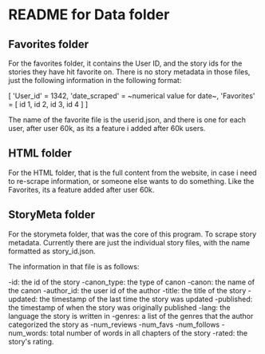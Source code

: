 # README for Data folder

## Favorites folder

For the favorites folder, it contains the User ID, and the story ids for the stories they have hit favorite on. There is no story metadata in those files, just the following information in the following format:

[
'User_id' = 1342,
'date_scraped' = ~numerical value for date~,
'Favorites' = [
id 1,
id 2,
id 3,
id 4            ]
]

The name of the favorite file is the userid.json, and there is one for each user, after user 60k, as its a feature i added after 60k users.

## HTML folder

For the HTML folder, that is the full content from the website, in case i need to re-scrape information, or someone else wants to do something. Like the Favorites, its a feature added after user 60k.

## StoryMeta folder

For the storymeta folder, that was the core of this program. To scrape story metadata. Currently there are just the individual story files, with the name formatted as story_id.json.

The information in that file is as follows:

-id: the id of the story
-canon_type: the type of canon
-canon: the name of the canon
-author_id: the user id of the author
-title: the title of the story
-updated: the timestamp of the last time the story was updated
-published: the timestamp of when the story was originally published
-lang: the language the story is written in
-genres: a list of the genres that the author categorized the story as
-num_reviews
-num_favs
-num_follows
-num_words: total number of words in all chapters of the story
-rated: the story's rating.
